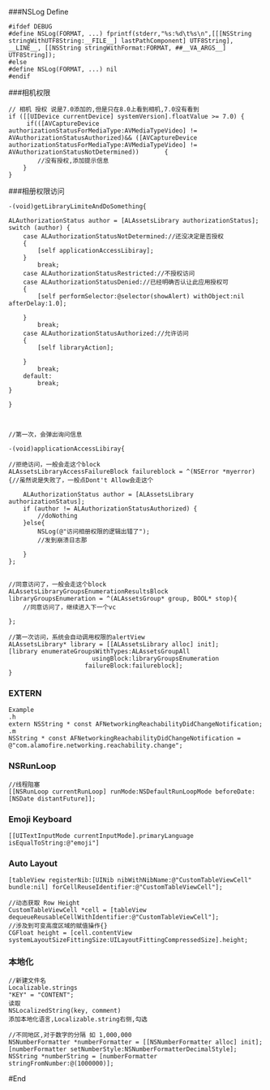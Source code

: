 
###NSLog Define

	#ifdef DEBUG
	#define NSLog(FORMAT, ...) fprintf(stderr,"%s:%d\t%s\n",[[[NSString stringWithUTF8String:__FILE__] lastPathComponent] UTF8String], __LINE__, [[NSString stringWithFormat:FORMAT, ##__VA_ARGS__] UTF8String]);
	#else
	#define NSLog(FORMAT, ...) nil
	#endif

###相机权限
	
	// 相机 授权 说是7.0添加的,但是只在8.0上看到相机,7.0没有看到
    if ([[UIDevice currentDevice] systemVersion].floatValue >= 7.0) {
         if(([AVCaptureDevice authorizationStatusForMediaType:AVMediaTypeVideo] != AVAuthorizationStatusAuthorized)&& ([AVCaptureDevice authorizationStatusForMediaType:AVMediaTypeVideo] != AVAuthorizationStatusNotDetermined))		{
			//没有授权,添加提示信息
        }
    }
    
###相册权限访问

	-(void)getLibraryLimiteAndDoSomething{
    
    ALAuthorizationStatus author = [ALAssetsLibrary authorizationStatus];
    switch (author) {
        case ALAuthorizationStatusNotDetermined://还没决定是否授权
        {
            [self applicationAccessLibiray];
        }
            break;
        case ALAuthorizationStatusRestricted://不授权访问
        case ALAuthorizationStatusDenied://已经明确否认让此应用授权可
        {
            [self performSelector:@selector(showAlert) withObject:nil afterDelay:1.0];

        }
            break;
        case ALAuthorizationStatusAuthorized://允许访问
        {
            [self libraryAction];

        }
            break;
        default:
            break;
    }
    
	}


	
	//第一次，会弹出询问信息
	
	-(void)applicationAccessLibiray{
    
    //拒绝访问，一般会走这个block
    ALAssetsLibraryAccessFailureBlock failureblock = ^(NSError *myerror) {//虽然说是失败了，一般点Dont't Allow会走这个
        
        ALAuthorizationStatus author = [ALAssetsLibrary authorizationStatus];
        if (author != ALAuthorizationStatusAuthorized) {
            //doNothing
        }else{
            NSLog(@"访问相册权限的逻辑出错了");
            //发到崩溃日志那
            
        }
    };
    
    
    //同意访问了，一般会走这个block
    ALAssetsLibraryGroupsEnumerationResultsBlock
    libraryGroupsEnumeration = ^(ALAssetsGroup* group, BOOL* stop){
        //同意访问了，继续进入下一个vc
        
    };
    
    //第一次访问，系统会自动调用权限的alertView
    ALAssetsLibrary* library = [[ALAssetsLibrary alloc] init];
    [library enumerateGroupsWithTypes:ALAssetsGroupAll
                           usingBlock:libraryGroupsEnumeration
                         failureBlock:failureblock];
	}
	
### EXTERN 
	Example
	.h
	extern NSString * const AFNetworkingReachabilityDidChangeNotification;
	.m
	NSString * const AFNetworkingReachabilityDidChangeNotification = @"com.alamofire.networking.reachability.change";
	
### NSRunLoop
	//线程阻塞
	[[NSRunLoop currentRunLoop] runMode:NSDefaultRunLoopMode beforeDate:[NSDate distantFuture]];


### Emoji Keyboard

	[[UITextInputMode currentInputMode].primaryLanguage isEqualToString:@"emoji"]
	
### Auto Layout

	[tableView registerNib:[UINib nibWithNibName:@"CustomTableViewCell" bundle:nil] forCellReuseIdentifier:@"CustomTableViewCell"];

	//动态获取 Row Height
	CustomTableViewCell *cell = [tableView dequeueReusableCellWithIdentifier:@"CustomTableViewCell"];
	//涉及到可变高度区域的赋值操作{}
    CGFloat height = [cell.contentView systemLayoutSizeFittingSize:UILayoutFittingCompressedSize].height;
    
### 本地化
	//新建文件名
	Localizable.strings
	"KEY" = "CONTENT";    
	读取
	NSLocalizedString(key, comment)
	添加本地化语言,Localizable.string右侧,勾选
	
	//不同地区,对于数字的分隔 如 1,000,000  
	NSNumberFormatter *numberFormatter = [[NSNumberFormatter alloc] init]; 
	[numberFormatter setNumberStyle:NSNumberFormatterDecimalStyle]; 
	NSString *numberString = [numberFormatter stringFromNumber:@(1000000)];
	
    
    
    
    
    
    
    
    
    
    
    
    
    
    
    
    
    
    
    
    
    
#End    
